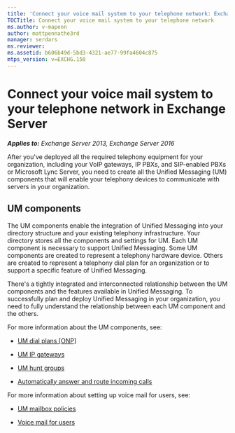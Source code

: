 ```yaml
---
title: 'Connect your voice mail system to your telephone network: Exchange 2013 Help'
TOCTitle: Connect your voice mail system to your telephone network
ms.author: v-mapenn
author: mattpennathe3rd
manager: serdars
ms.reviewer: 
ms.assetid: b606b49d-5bd3-4321-ae77-99fa4604c875
mtps_version: v=EXCHG.150
---
```


# Connect your voice mail system to your telephone network in Exchange Server

_**Applies to:** Exchange Server 2013, Exchange Server 2016_

After you've deployed all the required telephony equipment for your organization, including your VoIP gateways, IP PBXs, and SIP-enabled PBXs or Microsoft Lync Server, you need to create all the Unified Messaging (UM) components that will enable your telephony devices to communicate with servers in your organization.

## UM components

The UM components enable the integration of Unified Messaging into your directory structure and your existing telephony infrastructure. Your directory stores all the components and settings for UM. Each UM component is necessary to support Unified Messaging. Some UM components are created to represent a telephony hardware device. Others are created to represent a telephony dial plan for an organization or to support a specific feature of Unified Messaging.

There's a tightly integrated and interconnected relationship between the UM components and the features available in Unified Messaging. To successfully plan and deploy Unified Messaging in your organization, you need to fully understand the relationship between each UM component and the others.

For more information about the UM components, see:

- [UM dial plans [ONP]](um-dial-plans-exchange-2013-help.md)

- [UM IP gateways](um-ip-gateways-exchange-2013-help.md)

- [UM hunt groups](um-hunt-groups-exchange-2013-help.md)

- [Automatically answer and route incoming calls](automatically-answer-and-route-calls-exchange-2013-help.md)

For more information about setting up voice mail for users, see:

- [UM mailbox policies](um-mailbox-policies-exchange-2013-help.md)

- [Voice mail for users](voice-mail-for-users-exchange-2013-help.md)

